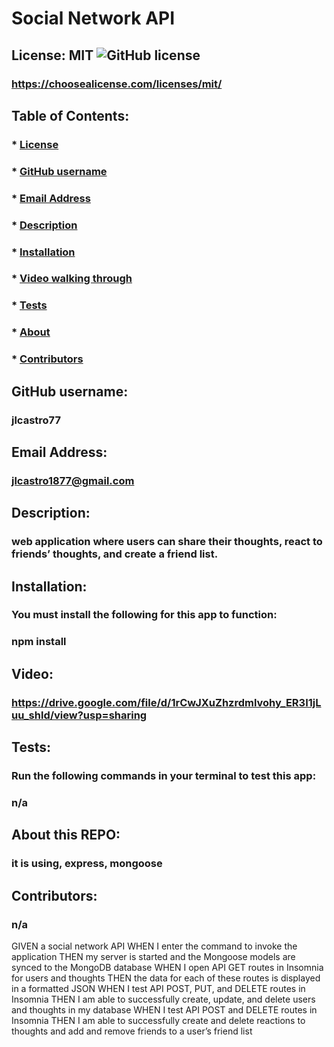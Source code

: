 # Social Network API

  ## License: MIT  ![GitHub license](https://img.shields.io/github/license/Naereen/StrapDown.js.svg)
  ### https://choosealicense.com/licenses/mit/

  ## Table of Contents:
  ###  * [License](#askeMeGH)
  ###  * [GitHub username](#askeMeGH)
  ###  * [Email Address](#email)
  ###  * [Description](#description)
  ###  * [Installation](#Installation)
  ###  * [Video walking through](#video)
  ###  * [Tests](#tests)
  ###  * [About](#UserInstruction)
  ###  * [Contributors](#Ucontributions)

  ## GitHub username:
  ### jlcastro77
  
  ## Email Address:
  ### jlcastro1877@gmail.com

  ## Description:
  ### web application where users can share their thoughts, react to friends’ thoughts, and create a friend list.

  ## Installation:
  ### You must install the following for this app to function:
  ### npm install

  ## Video:
  ### https://drive.google.com/file/d/1rCwJXuZhzrdmlvohy_ER3I1jLuu_shld/view?usp=sharing
  
  ## Tests:
  ### Run the following commands in your terminal to test this app:
  ### n/a

  ## About this REPO:
  ### it is using, express, mongoose

  ## Contributors:
  ### n/a

GIVEN a social network API
WHEN I enter the command to invoke the application
THEN my server is started and the Mongoose models are synced to the MongoDB database
WHEN I open API GET routes in Insomnia for users and thoughts
THEN the data for each of these routes is displayed in a formatted JSON
WHEN I test API POST, PUT, and DELETE routes in Insomnia
THEN I am able to successfully create, update, and delete users and thoughts in my database
WHEN I test API POST and DELETE routes in Insomnia
THEN I am able to successfully create and delete reactions to thoughts and add and remove friends to a user’s friend list
